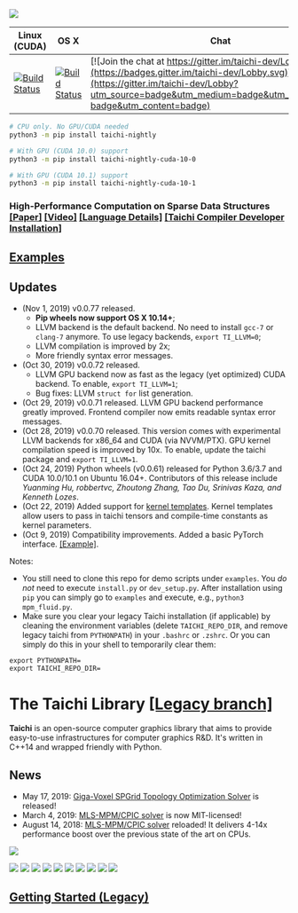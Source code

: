  <img src="https://github.com/yuanming-hu/taichi/raw/master/misc/logo.png">

| **Linux (CUDA)** | **OS X** |**Chat** |
|-------|-----|------|
|[![Build Status](http://f11.csail.mit.edu:8080/job/taichi/badge/icon)](http://f11.csail.mit.edu:8080/job/taichi/)|[![Build Status](https://travis-ci.com/yuanming-hu/taichi.svg?branch=master)](https://travis-ci.com/yuanming-hu/taichi)|[![Join the chat at https://gitter.im/taichi-dev/Lobby](https://badges.gitter.im/taichi-dev/Lobby.svg)](https://gitter.im/taichi-dev/Lobby?utm_source=badge&utm_medium=badge&utm_campaign=pr-badge&utm_content=badge) |

```bash
# CPU only. No GPU/CUDA needed
python3 -m pip install taichi-nightly

# With GPU (CUDA 10.0) support
python3 -m pip install taichi-nightly-cuda-10-0

# With GPU (CUDA 10.1) support
python3 -m pip install taichi-nightly-cuda-10-1
```

### High-Performance Computation on Sparse Data Structures [[Paper]](http://taichi.graphics/wp-content/uploads/2019/09/taichi_lang.pdf) [[Video]](https://youtu.be/wKw8LMF3Djo) [[Language Details]](https://github.com/yuanming-hu/taichi/blob/master/python/taichi/README.md) [[Taichi Compiler Developer Installation]](https://github.com/yuanming-hu/taichi/blob/master/src/README.md#developer-installation)

## [Examples](https://github.com/yuanming-hu/taichi/tree/master/examples)
## Updates
 - (Nov 1, 2019) v0.0.77 released.
   - **Pip wheels now support OS X 10.14+**;
   - LLVM backend is the default backend. No need to install `gcc-7` or `clang-7` anymore. To use legacy backends, ```export TI_LLVM=0```;
   - LLVM compilation is improved by 2x;
   - More friendly syntax error messages.
 - (Oct 30, 2019) v0.0.72 released.
   - LLVM GPU backend now as fast as the legacy (yet optimized) CUDA backend. To enable, ```export TI_LLVM=1```;
   - Bug fixes: LLVM `struct for` list generation.
 - (Oct 29, 2019) v0.0.71 released. LLVM GPU backend performance greatly improved. Frontend compiler now emits readable syntax error messages.
 - (Oct 28, 2019) v0.0.70 released. This version comes with experimental LLVM backends for x86_64 and CUDA (via NVVM/PTX). GPU kernel compilation speed is improved by 10x. To enable, update the taichi package and ```export TI_LLVM=1```.
 - (Oct 24, 2019) Python wheels (v0.0.61) released for Python 3.6/3.7 and CUDA 10.0/10.1 on Ubuntu 16.04+. Contributors of this release include *Yuanming Hu, robbertvc, Zhoutong Zhang, Tao Du, Srinivas Kaza, and Kenneth Lozes*.
 - (Oct 22, 2019) Added support for [kernel templates](https://github.com/yuanming-hu/taichi/blob/master/tests/python/test_kernel_templates.py). Kernel templates allow users to pass in taichi tensors and compile-time constants as kernel parameters.
 - (Oct 9, 2019) Compatibility improvements. Added a basic PyTorch interface. [[Example]](https://github.com/yuanming-hu/taichi/blob/master/examples/pytorch_tensor_ad.py).

Notes: 
   - You still need to clone this repo for demo scripts under `examples`. You *do not* need to execute `install.py` or `dev_setup.py`.
   After installation using `pip` you can simply go to `examples` and execute, e.g., `python3 mpm_fluid.py`.
   - Make sure you clear your legacy Taichi installation (if applicable) by cleaning the environment variables (delete `TAICHI_REPO_DIR`, and remove legacy taichi from `PYTHONPATH`) in your `.bashrc` or `.zshrc`. Or you can simply do this in your shell to temporarily clear them:
   ```
   export PYTHONPATH=
   export TAICHI_REPO_DIR=
   ```

<!---
| **Linux, Mac OS X** | **Windows** | Doc (WIP) | **Chat** |
|---------------------|------------------|----------------|------------------|
|[![Build Status](https://travis-ci.org/yuanming-hu/taichi.svg?branch=master)](https://travis-ci.org/yuanming-hu/taichi)|[![Build Status](https://ci.appveyor.com/api/projects/status/github/yuanming-hu/taichi?branch=master&svg=true)](https://ci.appveyor.com/project/IteratorAdvance/taichi)|[![Documentation Status](https://readthedocs.org/projects/taichi/badge/?version=latest)](http://taichi.readthedocs.io/en/latest/?badge=latest)|[![Join the chat at https://gitter.im/taichi-dev/Lobby](https://badges.gitter.im/taichi-dev/Lobby.svg)](https://gitter.im/taichi-dev/Lobby?utm_source=badge&utm_medium=badge&utm_campaign=pr-badge&utm_content=badge)|
--->


#  The Taichi Library [[Legacy branch]](https://github.com/yuanming-hu/taichi/tree/legacy)
**Taichi** is an open-source computer graphics library that aims to provide easy-to-use infrastructures for computer graphics R&D. It's written in C++14 and wrapped friendly with Python.

## News
 - May 17, 2019: [Giga-Voxel SPGrid Topology Optimization Solver](https://github.com/yuanming-hu/spgrid_topo_opt) is released!
 - March 4, 2019: [MLS-MPM/CPIC solver](https://github.com/yuanming-hu/taichi_mpm) is now MIT-licensed!
 - August 14, 2018: [MLS-MPM/CPIC solver](https://github.com/yuanming-hu/taichi_mpm) reloaded! It delivers 4-14x performance boost over the previous state of the art on CPUs.
 
<img src="https://github.com/yuanming-hu/public_files/raw/master/graphics/topopt/bird-beak.gif">

 <img src="https://github.com/yuanming-hu/public_files/raw/master/graphics/mls-mpm-cpic/water_wheel.gif"> <img src="https://github.com/yuanming-hu/public_files/raw/master/graphics/mls-mpm-cpic/sand_paddles.gif">
<img src="https://github.com/yuanming-hu/public_files/raw/master/graphics/mls-mpm-cpic/armodillo.gif" style=""> <img src="https://github.com/yuanming-hu/public_files/raw/master/graphics/mls-mpm-cpic/debris_flow.gif">
<img src="https://github.com/yuanming-hu/public_files/raw/master/graphics/mls-mpm-cpic/sand-sweep.gif"> <img src="https://github.com/yuanming-hu/public_files/raw/master/graphics/mls-mpm-cpic/sand_stir.gif">
<img src="https://github.com/yuanming-hu/public_files/raw/master/graphics/mls-mpm-cpic/bunny.gif"> <img src="https://github.com/yuanming-hu/public_files/raw/master/graphics/mls-mpm-cpic/robot_forward.gif">
<img src="https://github.com/yuanming-hu/public_files/raw/master/graphics/mls-mpm-cpic/banana.gif"> <img src="https://github.com/yuanming-hu/public_files/raw/master/graphics/mls-mpm-cpic/cheese.gif">
 
## [Getting Started (Legacy)](https://taichi.readthedocs.io/en/latest/installation.html#)

